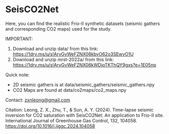 # SeisCO2Net
Here, you can find the realistic Frio-II synthetic datasets (seismic gathers and corresponding CO2 maps) used for the study.

IMPORTANT:
1) Download and unzip data/ from this link: https://1drv.ms/u/s!ArvGvWeFZNX06kbvO62o3SEwvO1U
2) Download and unzip mrst-2022a/ from this link: https://1drv.ms/u/s!ArvGvWeFZNX06kWDjoTKThQY9gxs?e=1E05np

Quick note:
- 2D seismic gathers is at data/seismic_gathers/seismic_gathers.npy
- CO2 Maps are found at data/co2maps/co2_maps.npy

Contact: zxnleong@gmail.com

Citation: Leong, Z. X., Zhu, T., & Sun, A. Y. (2024). Time-lapse seismic inversion for CO2 saturation with SeisCO2Net: An application to Frio-II site. International Journal of Greenhouse Gas Control, 132, 104058. https://doi.org/10.1016/j.ijggc.2024.104058



